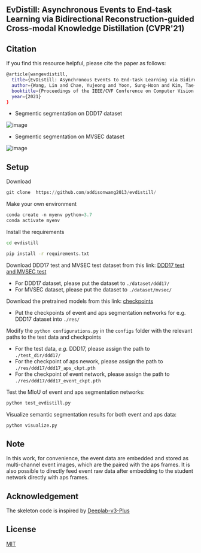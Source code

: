 ## EvDistill: Asynchronous Events to End-task Learning via Bidirectional Reconstruction-guided Cross-modal Knowledge Distillation (CVPR'21)

## Citation
If you find this resource helpful, please cite the paper as follows:

```bash
@article{wangevdistill,
  title={EvDistill: Asynchronous Events to End-task Learning via Bidirectional Reconstruction-guided Cross-modal Knowledge Distillation},
  author={Wang, Lin and Chae, Yujeong and Yoon, Sung-Hoon and Kim, Tae-Kyun and Yoon, Kuk-Jin},
  booktitle={Proceedings of the IEEE/CVF Conference on Computer Vision and Pattern Recognition},
  year={2021}
}
```
* Segmentic segmentation on DDD17 dataset

![image](https://user-images.githubusercontent.com/79432299/118368456-1df61b00-b5dd-11eb-87a7-54a1714628f9.png)

* Segmentic segmentation on MVSEC dataset

![image](https://user-images.githubusercontent.com/79432299/118368521-5a297b80-b5dd-11eb-8a98-b38c9879f014.png)


## Setup

Download 

``` python
git clone  https://github.com/addisonwang2013/evdistill/
```

Make your own environment

```python
conda create -n myenv python=3.7
conda activate myenv
```

Install the requirements

```bash
cd evdistill

pip install -r requirements.txt
```

Download DDD17 test and MVSEC test dataset from this link: [DDD17 test and MVSEC test](https://sites.google.com/site/addisionlinwang/products-services?authuser=0)

* For DDD17 dataset, please put the dataset to `./dataset/ddd17/`
* For MVSEC dataset, please put the dataset to `./dataset/mvsec/`

Download the pretrained models from this link: [checkpoints](https://sites.google.com/site/addisionlinwang/products-services?authuser=0)

* Put the checkpoints of event and aps segmentation networks for e.g. DDD17 dataset into `./res/`

Modify the ``` python configurations.py ``` in the `configs` folder with the relevant paths to the test data and checkpoints

* For the test data, *e.g.* DDD17, please assign the path to `./test_dir/ddd17/`
* For the checkpoint of aps nework, please assign the path to `./res/ddd17/ddd17_aps_ckpt.pth`
* For the checkpoint of event network, please assign the path to `./res/ddd17/ddd17_event_ckpt.pth`



Test the MIoU of event and aps segmentation networks:

```python
python test_evdistill.py
```

Visualize semantic segmentation results for both event and aps data:

```python
python visualize.py
```

## Note 

In this work, for convenience, the event data are embedded and stored as multi-channel event images, which are the paired with the aps frames. It is also possible to directly feed event raw data after embedding to the student network directly with aps frames.

## Acknowledgement
The skeleton code is inspired by [Deeplab-v3-Plus](https://github.com/CoinCheung/DeepLab-v3-plus-cityscapes/)

## License
[MIT](https://choosealicense.com/licenses/mit/)


